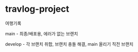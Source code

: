 # travlog-project
여행기록


main - 최종/배포용, 에러가 없는 브랜치

develop - 각 브랜치 취합, 브랜치 충돌 해결, main 올리기 직전 브랜치


